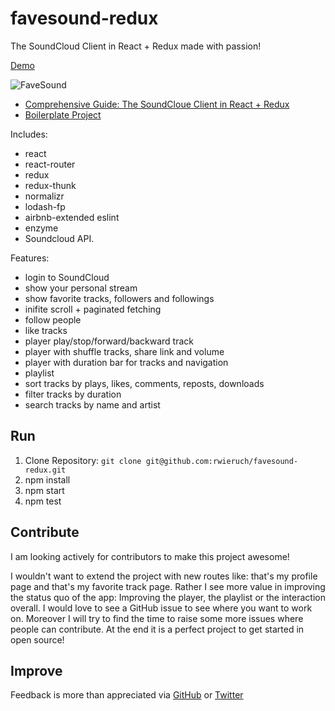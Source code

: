 # favesound-redux

The SoundCloud Client in React + Redux made with passion!

[Demo](http://www.favesound.de/)

![FaveSound](https://s9.postimg.org/yp2tvv4m7/Screen_Shot_2016_09_03_at_23_47_30.png)

* [Comprehensive Guide: The SoundCloue Client in React + Redux](http://www.robinwieruch.de/the-soundcloud-client-in-react-redux/)
* [Boilerplate Project](https://github.com/rwieruch/react-redux-soundcloud)

Includes:
* react
* react-router
* redux
* redux-thunk
* normalizr
* lodash-fp
* airbnb-extended eslint
* enzyme
* Soundcloud API.

Features:
* login to SoundCloud
* show your personal stream
* show favorite tracks, followers and followings
* inifite scroll + paginated fetching
* follow people
* like tracks
* player play/stop/forward/backward track
* player with shuffle tracks, share link and volume
* player with duration bar for tracks and navigation
* playlist
* sort tracks by plays, likes, comments, reposts, downloads
* filter tracks by duration
* search tracks by name and artist

## Run

1. Clone Repository: `git clone git@github.com:rwieruch/favesound-redux.git`
2. npm install
3. npm start
4. npm test

## Contribute

I am looking actively for contributors to make this project awesome!

I wouldn't want to extend the project with new routes like: that's my profile page and that's my favorite track page. Rather I see more value in improving the status quo of the app: Improving the player, the playlist or the interaction overall. I would love to see a GitHub issue to see where you want to work on. Moreover I will try to find the time to raise some more issues where people can contribute. At the end it is a perfect project to get started in open source!

## Improve

Feedback is more than appreciated via [GitHub](https://github.com/rwieruch) or [Twitter](https://twitter.com/rwieruch)
